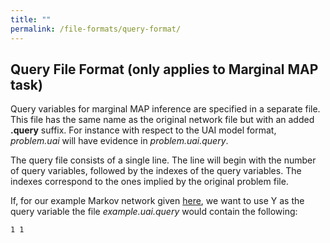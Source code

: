 ```yaml
---
title: ""
permalink: /file-formats/query-format/
---
```


## Query File Format (only applies to Marginal MAP task)
Query variables for marginal MAP inference are specified in a separate file. This file has the same name as the original network file but with an added **.query** suffix. For instance with respect to the UAI model format, _problem.uai_ will have evidence in _problem.uai.query_.

The query file consists of a single line. The line will begin with the number of query variables, followed by the indexes of the query variables. The indexes correspond to the ones implied by the original problem file.

If, for our example Markov network given [here](./model-format.md), we want to use Y as the query variable the file _example.uai.query_ would contain the following:

```
1 1
```
